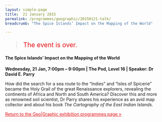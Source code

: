 ```yaml
---
layout: simple-page
title:  21 January 2015
permalink: /programmes/geographic/20150121-talk/
breadcrumb: "The Spice Islands’ Impact on the Mapping of the World"

---
```


<blockquote style="color: #E21216; font-size: 150%;">The event is over.</blockquote>

#### The Spice Islands’ Impact on the Mapping of the World

__Wednesday, 21 Jan, 7:00pm – 9:00pm &#124; The Pod, Level 16 &#124; Speaker: Dr David E. Parry__

How did the search for a sea route to the “Indies” and “Isles of Spicerie” became the Holy Grail of the great Renaissance explorers, revealing the continents of Africa and North and South America? Discover this and more as renowned soil scientist, Dr Parry shares his experience as an avid map collector and about his book _The Cartography of the East Indian Islands_.

<a href="/exhibitions/past-exhibitions/geographic/programmes/" style="color:#E21216;">Return to the Geo&#124;Graphic exhibition programmes page &#187;</a>